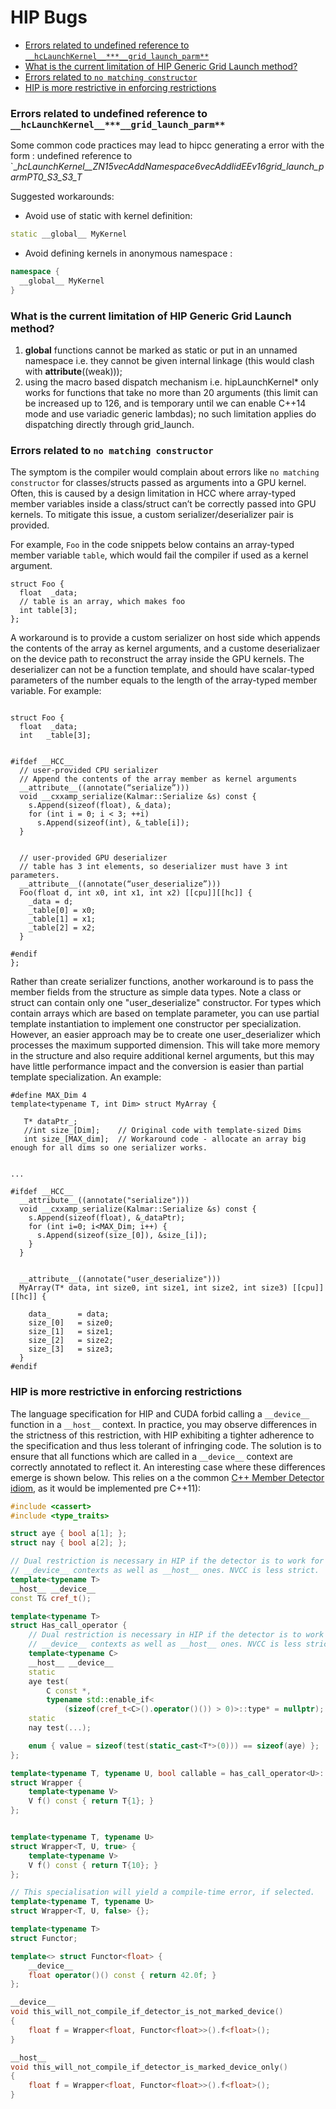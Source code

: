 # HIP Bugs 
<!-- toc -->

- [Errors related to undefined reference to `__hcLaunchKernel__***__grid_launch_parm**`](#errors-related-to-undefined-reference-to-__hclaunchkernel____grid_launch_parm)
- [What is the current limitation of HIP Generic Grid Launch method?](#what-is-the-current-limitation-of-hip-generic-grid-launch-method)
- [Errors related to `no matching constructor`](#errors-related-to-no-matching-constructor)
- [HIP is more restrictive in enforcing restrictions](#hip-is-more-restrictive-in-enforcing-restrictions)

<!-- tocstop -->

### Errors related to undefined reference to `__hcLaunchKernel__***__grid_launch_parm**`

Some common code practices may lead to hipcc generating a error with the form :
undefined reference to `__hcLaunchKernel__ZN15vecAddNamespace6vecAddIidEEv16grid_launch_parmPT0_S3_S3_T_

Suggested workarounds:
- Avoid use of static with kernel definition:
```c++
static __global__ MyKernel 
```

- Avoid defining kernels in anonymous namespace :
```c++
namespace {
  __global__ MyKernel
}
```


### What is the current limitation of HIP Generic Grid Launch method?
1. __global__ functions cannot be marked as static or put in an unnamed namespace i.e. they cannot be given internal linkage (this would clash with __attribute__((weak)));
2. using the macro based dispatch mechanism i.e. hipLaunchKernel* only works for functions that take no more than 20 arguments (this limit can be increased up to 126, and is temporary until we can enable C++14 mode and use variadic generic lambdas); no such limitation applies do dispatching directly through grid_launch.


### Errors related to `no matching constructor`

The symptom is the compiler would complain about errors like `no matching constructor` for classes/structs passed as arguments into a GPU kernel. Often, this is caused by a design limitation in HCC where array-typed member variables inside a class/struct can’t be correctly passed into GPU kernels. To mitigate this issue, a custom serializer/deserializer pair is provided.

For example, `Foo` in the code snippets below contains an array-typed member variable `table`, which would fail the compiler if used as a kernel argument.

```
struct Foo {
  float  _data;
  // table is an array, which makes foo
  int table[3];
};
```

A workaround is to provide a custom serializer on host side which appends the contents of the array as kernel arguments, and a custome deserializaer on the device path to reconstruct the array inside the GPU kernels.
The deserializer can not be a function template, and should have scalar-typed parameters of the number equals to the length of the array-typed member variable. For example:

```

struct Foo {
  float  _data;
  int   _table[3];


#ifdef __HCC__
  // user-provided CPU serializer
  // Append the contents of the array member as kernel arguments
  __attribute__((annotate(“serialize”)))
  void __cxxamp_serialize(Kalmar::Serialize &s) const {
    s.Append(sizeof(float), &_data);
    for (int i = 0; i < 3; ++i)
      s.Append(sizeof(int), &_table[i]);
  }


  // user-provided GPU deserializer
  // table has 3 int elements, so deserializer must have 3 int parameters.
  __attribute__((annotate(“user_deserialize”)))
  Foo(float d, int x0, int x1, int x2) [[cpu]][[hc]] {
    _data = d;
    _table[0] = x0;
    _table[1] = x1;
    _table[2] = x2;
  }

#endif
};
```


Rather than create serializer functions, another workaround is to pass the member fields from the structure as simple data types.
Note a class or struct can contain only one "user_deserialize" constructor.
For types which contain arrays which are based on template parameter, you can use partial template instantiation to implement one constructor per specialization.
However, an easier approach may be to create one user_deserializer which processes the maximum supported dimension.
This will take more memory in the structure and also require additional kernel arguments, but this may have little performance impact and the conversion is easier than partial template specialization.  An example:

```
#define MAX_Dim 4
template<typename T, int Dim> struct MyArray {

   T* dataPtr_;
   //int size_[Dim];    // Original code with template-sized Dims
   int size_[MAX_dim];  // Workaround code - allocate an array big enough for all dims so one serializer works.


...

#ifdef __HCC__
  __attribute__((annotate("serialize")))
  void __cxxamp_serialize(Kalmar::Serialize &s) const {
    s.Append(sizeof(float), &_dataPtr);
    for (int i=0; i<MAX_Dim; i++) {
      s.Append(sizeof(size_[0]), &size_[i]);
    }
  }


  __attribute__((annotate("user_deserialize")))
  MyArray(T* data, int size0, int size1, int size2, int size3) [[cpu]][[hc]] {

    data_      = data;
    size_[0]   = size0;
    size_[1]   = size1;
    size_[2]   = size2;
    size_[3]   = size3;
  }
#endif
```


### HIP is more restrictive in enforcing restrictions
The language specification for HIP and CUDA forbid calling a
`__device__` function in a `__host__` context. In practice, you may observe
differences in the strictness of this restriction, with HIP exhibiting a tighter
adherence to the specification and thus less tolerant of infringing code. The
solution is to ensure that all functions which are called in a
`__device__` context are correctly annotated to reflect it. An interesting case
where these differences emerge is shown below.  This relies on a the common 
[C++ Member Detector idiom][1], as it would be implemented pre C++11):  

```c++
#include <cassert>
#include <type_traits>

struct aye { bool a[1]; };
struct nay { bool a[2]; };

// Dual restriction is necessary in HIP if the detector is to work for
// __device__ contexts as well as __host__ ones. NVCC is less strict.
template<typename T>
__host__ __device__
const T& cref_t();

template<typename T>
struct Has_call_operator {
    // Dual restriction is necessary in HIP if the detector is to work for
    // __device__ contexts as well as __host__ ones. NVCC is less strict.
    template<typename C>
    __host__ __device__
    static
    aye test(
        C const *,
        typename std::enable_if<
            (sizeof(cref_t<C>().operator()()) > 0)>::type* = nullptr);
    static
    nay test(...);

    enum { value = sizeof(test(static_cast<T*>(0))) == sizeof(aye) };
};

template<typename T, typename U, bool callable = has_call_operator<U>::value>
struct Wrapper {
    template<typename V>
    V f() const { return T{1}; }
};


template<typename T, typename U>
struct Wrapper<T, U, true> {
    template<typename V>
    V f() const { return T{10}; }
};

// This specialisation will yield a compile-time error, if selected.
template<typename T, typename U>
struct Wrapper<T, U, false> {};

template<typename T>
struct Functor;

template<> struct Functor<float> {
    __device__
    float operator()() const { return 42.0f; }
};

__device__
void this_will_not_compile_if_detector_is_not_marked_device()
{
    float f = Wrapper<float, Functor<float>>().f<float>();
}

__host__
void this_will_not_compile_if_detector_is_marked_device_only()
{
    float f = Wrapper<float, Functor<float>>().f<float>();
}
```
[1]: https://en.wikibooks.org/wiki/More_C%2B%2B_Idioms/Member_Detector
